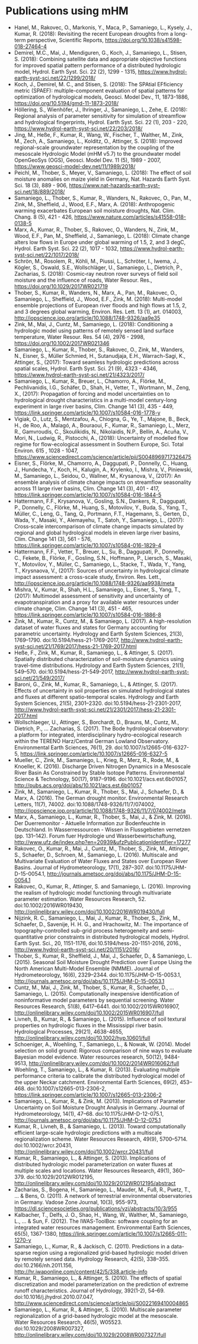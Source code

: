 # Publications using mHM
- Hanel, M., Rakovec, O., Markonis, Y., Maca, P., Samaniego, L., Kysely, J., Kumar, R. (2018): Revisiting the recent European droughts from a long-term perspective, Scientific Reports, https://doi.org/10.1038/s41598-018-27464-4
- Demirel, M.C., Mai, J., Mendiguren, G., Koch, J., Samaniego, L., Stisen, S. (2018): Combining satellite data and appropriate objective functions for improved spatial pattern performance of a distributed hydrologic model, Hydrol. Earth Syst. Sci. 22 (2), 1299 - 1315, https://www.hydrol-earth-syst-sci.net/22/1299/2018/
- Koch, J., Demirel, M. C., and Stisen, S. (2018): The SPAtial EFficiency metric (SPAEF): multiple-component evaluation of spatial patterns for optimization of hydrological models, Geosci. Model Dev., 11, 1873-1886, https://doi.org/10.5194/gmd-11-1873-2018/
- Höllering, S., Wienhöfer, J., Ihringer, J., Samaniego, L., Zehe, E. (2018): Regional analysis of parameter sensitivity for simulation of streamflow and hydrological fingerprints, Hydrol. Earth Syst. Sci. 22 (1), 203 - 220, https://www.hydrol-earth-syst-sci.net/22/203/2018/
- Jing, M., Heße, F., Kumar, R., Wang, W., Fischer, T., Walther, M., Zink, M., Zech, A., Samaniego, L., Kolditz, O., Attinger, S. (2018): Improved regional-scale groundwater representation by the coupling of the mesoscale Hydrologic Model (mHM v5.7) to the groundwater model OpenGeoSys (OGS), Geosci. Model Dev. 11 (5), 1989 - 2007, https://www.geosci-model-dev.net/11/1989/2018/
- Peichl, M., Thober, S., Meyer, V., Samaniego, L. (2018): The effect of soil moisture anomalies on maize yield in Germany, Nat. Hazards Earth Syst. Sci. 18 (3), 889 - 906, https://www.nat-hazards-earth-syst-sci.net/18/889/2018/
- Samaniego, L., Thober, S., Kumar, R., Wanders, N., Rakovec, O., Pan, M., Zink, M., Sheffield, J., Wood, E.F., Marx, A. (2018): Anthropogenic warming exacerbates European soil moisture droughts, Nat. Clim. Chang. 8 (5), 421 - 426, https://www.nature.com/articles/s41558-018-0138-5
- Marx, A., Kumar, R., Thober, S., Rakovec, O., Wanders, N., Zink, M., Wood, E.F., Pan, M., Sheffield, J., Samaniego, L. (2018): Climate change alters low flows in Europe under global warming of 1.5, 2, and 3 degC, Hydrol. Earth Syst. Sci. 22 (2), 1017 - 1032, https://www.hydrol-earth-syst-sci.net/22/1017/2018/
- Schrön, M., Rosolem, R., Köhli, M., Piussi, L., Schröter, I., Iwema, J., Kögler, S., Oswald, S.E., Wollschläger, U., Samaniego, L., Dietrich, P., Zacharias, S. (2018):
Cosmic‐ray neutron rover surveys of field soil moisture and the influence of roads, Water Resour. Res., https://doi.org/10.1029/2017WR021719
- Thober, S., Kumar, R., Wanders, N., Marx, A., Pan, M., Rakovec, O., Samaniego, L., Sheffield, J., Wood, E.F., Zink, M. (2018): Multi-model ensemble projections of European river floods and high flows at 1.5, 2, and 3 degrees global warming, Environ. Res. Lett. 13 (1), art. 014003, http://iopscience.iop.org/article/10.1088/1748-9326/aa9e35
- Zink, M., Mai, J., Cuntz, M., Samaniego, L. (2018): Conditioning a hydrologic model using patterns of remotely sensed land surface temperature, Water Resour. Res. 54 (4), 2976 - 2998,  https://doi.org/10.1002/2017WR021346
- Samaniego, L., Kumar, R., Thober, S., Rakovec, O., Zink, M., Wanders, N., Eisner, S., Müller Schmied, H., Sutanudjaja, E.H., Warrach-Sagi, K., Attinger, S., (2017): Toward seamless hydrologic predictions across spatial scales, Hydrol. Earth Syst. Sci. 21 (9), 4323 - 4346, https://www.hydrol-earth-syst-sci.net/21/4323/2017/
- Samaniego, L., Kumar, R., Breuer, L., Chamorro, A., Flörke, M., Pechlivanidis, I.G., Schäfer, D., Shah, H., Vetter, T., Wortmann, M., Zeng, X., (2017): Propagation of forcing and model uncertainties on to hydrological drought characteristics in a multi-model century-long experiment in large river basins, Clim. Change 141 (3), 435 - 449, https://link.springer.com/article/10.1007/s10584-016-1778-y
- Vigiak, O., Lutz, S., Mentzafou, A., Chiogna, G., Ye, T., Majone, B., Beck, H., de Roo, A., Malagó, A., Bouraoui, F., Kumar, R., Samaniego, L., Merz, R., Gamvroudis, C., Skoulikidis, N., Nikolaidis, N.P., Bellin, A., Acuňa, V., Mori, N., Ludwig, R., Pistocchi, A., (2018): Uncertainty of modelled flow regime for flow-ecological assessment in Southern Europe, Sci. Total Environ. 615 , 1028 - 1047, https://www.sciencedirect.com/science/article/pii/S0048969717326475
- Eisner, S., Flörke, M., Chamorro, A., Daggupati, P., Donnelly, C., Huang, J., Hundecha, Y., Koch, H., Kalugin, A., Krylenko, I., Mishra, V., Piniewski, M., Samaniego, L., Seidou, O., Wallner, M., Krysanova, V., (2017): An ensemble analysis of climate change impacts on streamflow seasonality across 11 large river basins, Clim. Change 141 (3), 401 - 417, https://link.springer.com/article/10.1007/s10584-016-1844-5
- Hattermann, F.F., Krysanova, V., Gosling, S.N., Dankers, R., Daggupati, P., Donnelly, C., Flörke, M., Huang, S., Motovilov, Y., Buda, S., Yang, T., Müller, C., Leng, G., Tang, Q., Portmann, F.T., Hagemann, S., Gerten, D., Wada, Y., Masaki, Y., Alemayehu, T., Satoh, Y., Samaniego, L., (2017): Cross‐scale intercomparison of climate change impacts simulated by regional and global hydrological models in eleven large river basins, Clim. Change 141 (3), 561 - 576, https://link.springer.com/article/10.1007/s10584-016-1829-4
- Hattermann, F.F., Vetter, T., Breuer, L., Su, B., Daggupati, P., Donnelly, C., Fekete, B., Flörke, F., Gosling, S.N., Hoffmann, P., Liersch, S., Masaki, Y., Motovilov, Y., Müller, C., Samaniego, L., Stacke, T., Wada, Y., Yang, T., Krysnaova, V., (2017): Sources of uncertainty in hydrological climate impact assessment: a cross-scale study, Environ. Res. Lett., http://iopscience.iop.org/article/10.1088/1748-9326/aa9938/meta
- Mishra, V., Kumar, R., Shah, H.L., Samaniego, L., Eisner, S., Yang, T., (2017): Multimodel assessment of sensitivity and uncertainty of evapotranspiration and a proxy for available water resources under climate change, Clim. Change 141 (3), 451 - 465, https://link.springer.com/article/10.1007/s10584-016-1886-8
- Zink, M., Kumar, R., Cuntz, M., & Samaniego, L. (2017). A high-resolution dataset of water fluxes and states for Germany accounting for parametric uncertainty. Hydrology and Earth System Sciences, 21(3), 1769–1790. doi:10.5194/hess-21-1769-2017, http://www.hydrol-earth-syst-sci.net/21/1769/2017/hess-21-1769-2017.html
- Heße, F., Zink, M., Kumar, R., Samaniego, L., & Attinger, S. (2017). Spatially distributed characterization of soil-moisture dynamics using travel-time distributions. Hydrology and Earth System Sciences, 21(1), 549–570. doi:10.5194/hess-21-549-2017, http://www.hydrol-earth-syst-sci.net/21/549/2017/
- Baroni, G., Zink, M., Kumar, R., Samaniego, L., & Attinger, S. (2017). Effects of uncertainty in soil properties on simulated hydrological states and fluxes at different spatio-temporal scales. Hydrology and Earth System Sciences, 21(5), 2301–2320. doi:10.5194/hess-21-2301-2017, http://www.hydrol-earth-syst-sci.net/21/2301/2017/hess-21-2301-2017.html
- Wollschlaeger, U., Attinger, S., Borchardt, D., Brauns, M., Cuntz, M., Dietrich, P., … Zacharias, S. (2017). The Bode hydrological observatory: a platform for integrated, interdisciplinary hydro-ecological research within the TERENO Harz/Central German Lowland Observatory. Environmental Earth Sciences, 76(1), 29. doi:10.1007/s12665-016-6327-5, https://link.springer.com/article/10.1007/s12665-016-6327-5
- Mueller, C., Zink, M., Samaniego, L., Krieg, R., Merz, R., Rode, M., & Knoeller, K. (2016). Discharge Driven Nitrogen Dynamics in a Mesoscale River Basin As Constrained by Stable Isotope Patterns. Environmental Science & Technology, 50(17), 9187–9196. doi:10.1021/acs.est.6b01057, http://pubs.acs.org/doi/abs/10.1021/acs.est.6b01057
- Zink, M., Samaniego, L., Kumar, R., Thober, S., Mai, J., Schaefer, D., & Marx, A. (2016). The German drought monitor. Environmental Research Letters, 11(7), 74002. doi:10.1088/1748-9326/11/7/074002, http://iopscience.iop.org/article/10.1088/1748-9326/11/7/074002/meta
- Marx, A., Samaniego, L., Kumar, R., Thober, S., Mai, J., & Zink, M. (2016). Der Duerremonitor - Aktuelle Information zur Bodenfeuchte in Deutschland. In Wasserressourcen - Wissen in Flussgebieten vernetzen (pp. 131–142). Forum fuer Hydrologie und Wasserbewirtschaftung, http://www.ufz.de/index.php?en=20939&ufzPublicationIdentifier=17277
- Rakovec, O., Kumar, R., Mai, J., Cuntz, M., Thober, S., Zink, M., Attinger, S., Schaefer, D., Schroen, M., Samaniego, L. (2016). Multiscale and Multivariate Evaluation of Water Fluxes and States over European River Basins. Journal of Hydrometeorology, 17(1), 287–307. doi:10.1175/JHM-D-15-0054.1, http://journals.ametsoc.org/doi/abs/10.1175/JHM-D-15-0054.1
- Rakovec, O., Kumar, R., Attinger, S. and Samaniego, L. (2016). Improving the realism of hydrologic model functioning through multivariate parameter estimation. Water Resources Research, 52. doi:10.1002/2016WR019430, http://onlinelibrary.wiley.com/doi/10.1002/2016WR019430/full
- Nijzink, R. C., Samaniego, L., Mai, J., Kumar, R., Thober, S., Zink, M., Schaefer, D., Savenije, H. H. G., and Hrachowitz, M.: The importance of topography-controlled sub-grid process heterogeneity and semi-quantitative prior constraints in distributed hydrological models, Hydrol. Earth Syst. Sci., 20, 1151-1176, doi:10.5194/hess-20-1151-2016, 2016., http://www.hydrol-earth-syst-sci.net/20/1151/2016/
- Thober, S., Kumar, R., Sheffield, J., Mai, J., Schaefer, D., & Samaniego, L. (2015). Seasonal Soil Moisture Drought Prediction over Europe Using the North American Multi-Model Ensemble (NMME). Journal of Hydrometeorology, 16(6), 2329–2344. doi:10.1175/JHM-D-15-0053.1, http://journals.ametsoc.org/doi/abs/10.1175/JHM-D-15-0053.1
- Cuntz, M., Mai, J., Zink, M., Thober, S., Kumar, R., Schaefer, D., … Samaniego, L. (2015). Computationally inexpensive identification of noninformative model parameters by sequential screening. Water Resources Research, 51(8), 6417–6441. doi:10.1002/2015WR016907, http://onlinelibrary.wiley.com/doi/10.1002/2015WR016907/full
- Livneh, B., Kumar, R., & Samaniego, L. (2015). Influence of soil textural properties on hydrologic fluxes in the Mississippi river basin. Hydrological Processes, 29(21), 4638-4655, http://onlinelibrary.wiley.com/doi/10.1002/hyp.10601/full
- Schoeniger, A., Woehling, T., Samaniego, L., & Nowak, W. (2014). Model selection on solid ground: Rigorous comparison of nine ways to evaluate Bayesian model evidence. Water resources research, 50(12), 9484-9513, http://onlinelibrary.wiley.com/doi/10.1002/2014WR016062/full
- Woehling, T., Samaniego, L., & Kumar, R. (2013). Evaluating multiple performance criteria to calibrate the distributed hydrological model of the upper Neckar catchment. Environmental Earth Sciences, 69(2), 453–468. doi:10.1007/s12665-013-2306-2, https://link.springer.com/article/10.1007/s12665-013-2306-2
- Samaniego, L., Kumar, R., & Zink, M. (2013). Implications of Parameter Uncertainty on Soil Moisture Drought Analysis in Germany. Journal of Hydrometeorology, 14(1), 47–68. doi:10.1175/JHM-D-12-075.1, http://journals.ametsoc.org/doi/abs/10.1175/JHM-D-12-075.1
- Kumar, R., Livneh, B., & Samaniego, L. (2013). Toward computationally efficient large-scale hydrologic predictions with a multiscale regionalization scheme. Water Resources Research, 49(9), 5700–5714. doi:10.1002/wrcr.20431, http://onlinelibrary.wiley.com/doi/10.1002/wrcr.20431/full
- Kumar, R., Samaniego, L., & Attinger, S. (2013). Implications of distributed hydrologic model parameterization on water fluxes at multiple scales and locations. Water Resources Research, 49(1), 360–379. doi:10.1029/2012WR012195, http://onlinelibrary.wiley.com/doi/10.1029/2012WR012195/abstract
- Zacharias, S., Bogena, H., Samaniego, L., Mauder, M., Fuß, R., Puetz, T., ... & Bens, O. (2011). A network of terrestrial environmental observatories in Germany. Vadose Zone Journal, 10(3), 955-973, https://dl.sciencesocieties.org/publications/vzj/abstracts/10/3/955
- Kalbacher, T., Delfs, J. O., Shao, H., Wang, W., Walther, M., Samaniego, L., ... & Sun, F. (2012). The IWAS-ToolBox: software coupling for an integrated water resources management. Environmental Earth Sciences, 65(5), 1367-1380, https://link.springer.com/article/10.1007/s12665-011-1270-y
- Samaniego, L., Kumar, R., & Jackisch, C. (2011). Predictions in a data-sparse region using a regionalized grid-based hydrologic model driven by remotely sensed data. Hydrology Research, 42(5), 338–355. doi:10.2166/nh.2011.156, http://hr.iwaponline.com/content/42/5/338.article-info
- Kumar, R., Samaniego, L., & Attinger, S. (2010). The effects of spatial discretization and model parameterization on the prediction of extreme runoff characteristics. Journal of Hydrology, 392(1-2), 54–69. doi:10.1016/j.jhydrol.2010.07.047, http://www.sciencedirect.com/science/article/pii/S0022169410004865
- Samaniego, L., Kumar, R., & Attinger, S. (2010). Multiscale parameter regionalization of a grid-based hydrologic model at the mesoscale. Water Resources Research, 46(5), W05523. doi:10.1029/2008WR007327, http://onlinelibrary.wiley.com/doi/10.1029/2008WR007327/full
